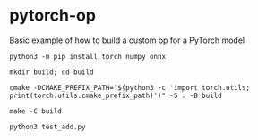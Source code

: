 # pytorch-op

Basic example of how to build a custom op for a PyTorch model

```
python3 -m pip install torch numpy onnx

mkdir build; cd build

cmake -DCMAKE_PREFIX_PATH="$(python3 -c 'import torch.utils; print(torch.utils.cmake_prefix_path)')" -S . -B build

make -C build

python3 test_add.py
```
